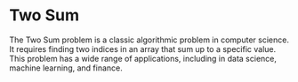 # Two Sum

The Two Sum problem is a classic algorithmic problem in computer science. It requires finding two indices in an array that sum up to a specific value. This problem has a wide range of applications, including in data science, machine learning, and finance.
